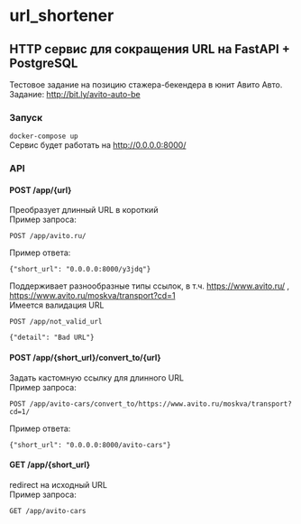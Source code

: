 # url_shortener
## HTTP сервис для сокращения URL на FastAPI + PostgreSQL
Тестовое задание на позицию стажера-бекендера в юнит Авито Авто.  
Задание: http://bit.ly/avito-auto-be
### Запуск
```docker-compose up```   
Сервис будет работать на http://0.0.0.0:8000/
### API
#### POST /app/{url}
Преобразует длинный URL в короткий  
Пример запроса:
```
POST /app/avito.ru/
```
Пример ответа:
```
{"short_url": "0.0.0.0:8000/y3jdq"}
```
Поддерживает разнообразные типы ссылок, в т.ч. https://www.avito.ru/ , https://www.avito.ru/moskva/transport?cd=1  
Имеется валидация URL
```
POST /app/not_valid_url
```
```
{"detail": "Bad URL"}
```
#### POST /app/{short_url}/convert_to/{url}
Задать кастомную ссылку для длинного URL  
Пример запроса:
```
POST /app/avito-cars/convert_to/https://www.avito.ru/moskva/transport?cd=1/
```
Пример ответа:
```
{"short_url": "0.0.0.0:8000/avito-cars"}
```
#### GET /app/{short_url}
redirect на исходный URL  
Пример запроса:
```
GET /app/avito-cars
```
